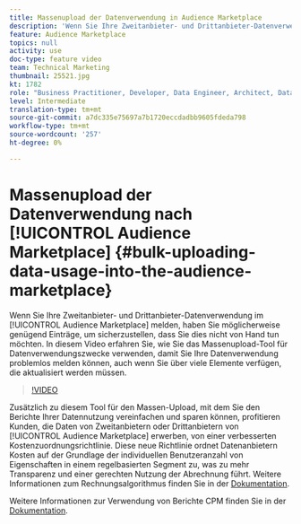 ```yaml
---
title: Massenupload der Datenverwendung in Audience Marketplace
description: 'Wenn Sie Ihre Zweitanbieter- und Drittanbieter-Datenverwendung im Audience Marketplace melden, haben Sie möglicherweise genügend Einträge, um dies nicht von Hand zu tun. In diesem Video erfahren Sie, wie Sie das Massenupload-Tool für Datenverwendungszwecke verwenden, damit Sie Ihre Datenverwendung problemlos melden können, auch wenn Sie über viele Elemente verfügen, die aktualisiert werden müssen. '
feature: Audience Marketplace
topics: null
activity: use
doc-type: feature video
team: Technical Marketing
thumbnail: 25521.jpg
kt: 1782
role: "Business Practitioner, Developer, Data Engineer, Architect, Data Architect, Administrator, Leader"
level: Intermediate
translation-type: tm+mt
source-git-commit: a7dc335e75697a7b1720eccdadbb9605fdeda798
workflow-type: tm+mt
source-wordcount: '257'
ht-degree: 0%

---
```



# Massenupload der Datenverwendung nach [!UICONTROL Audience Marketplace] {#bulk-uploading-data-usage-into-the-audience-marketplace}

Wenn Sie Ihre Zweitanbieter- und Drittanbieter-Datenverwendung im [!UICONTROL Audience Marketplace] melden, haben Sie möglicherweise genügend Einträge, um sicherzustellen, dass Sie dies nicht von Hand tun möchten. In diesem Video erfahren Sie, wie Sie das Massenupload-Tool für Datenverwendungszwecke verwenden, damit Sie Ihre Datenverwendung problemlos melden können, auch wenn Sie über viele Elemente verfügen, die aktualisiert werden müssen.

>[!VIDEO](https://video.tv.adobe.com/v/25521/?quality=12)

Zusätzlich zu diesem Tool für den Massen-Upload, mit dem Sie den Berichte Ihrer Datennutzung vereinfachen und sparen können, profitieren Kunden, die Daten von Zweitanbietern oder Drittanbietern von [!UICONTROL Audience Marketplace] erwerben, von einer verbesserten Kostenzuordnungsrichtlinie. Diese neue Richtlinie ordnet Datenanbietern Kosten auf der Grundlage der individuellen Benutzeranzahl von Eigenschaften in einem regelbasierten Segment zu, was zu mehr Transparenz und einer gerechten Nutzung der Abrechnung führt.
Weitere Informationen zum Rechnungsalgorithmus finden Sie in der [Dokumentation](https://experiencecloud.adobe.com/resources/help/en_US/aam/marketplace_cpm_billing.html).

Weitere Informationen zur Verwendung von Berichte CPM finden Sie in der [Dokumentation](https://experiencecloud.adobe.com/resources/help/en_US/aam/t_marketplace_report_cpm_usage.html).